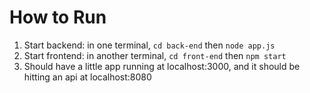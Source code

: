 # How to Run
1. Start backend: in one terminal, ```cd back-end``` then ```node app.js```
2. Start frontend: in another terminal, ```cd front-end``` then ```npm start```
3. Should have a little app running at localhost:3000, and it should be hitting an api at localhost:8080